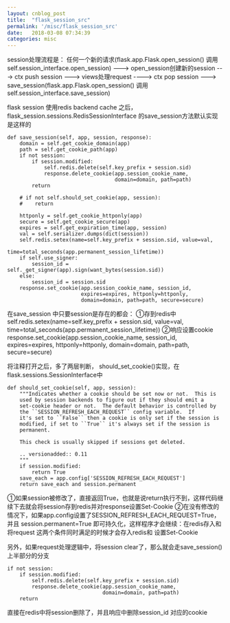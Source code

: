 ```yaml
---
layout: cnblog_post
title:  "flask_session_src"
permalink: '/misc/flask_session_src'
date:   2018-03-08 07:34:39
categories: misc
---
```


session处理流程是：
任何一个新的请求(flask.app.Flask.open_session() 调用self.session_interface.open_session) ---> 
open_session创建新的session --->
ctx push session --->
views处理request ---->
ctx pop session --->
save_session(flask.app.Flask.open_session() 调用self.session_interface.save_session)

flask session 使用redis backend cache 之后，
flask_session.sessions.RedisSessionInterface 的save_session方法默认实现是这样的

```
def save_session(self, app, session, response):
    domain = self.get_cookie_domain(app)
    path = self.get_cookie_path(app)
    if not session:
        if session.modified:
            self.redis.delete(self.key_prefix + session.sid)
            response.delete_cookie(app.session_cookie_name,
                                   domain=domain, path=path)
        return

    # if not self.should_set_cookie(app, session):
    #    return

    httponly = self.get_cookie_httponly(app)
    secure = self.get_cookie_secure(app)
    expires = self.get_expiration_time(app, session)
    val = self.serializer.dumps(dict(session))
    self.redis.setex(name=self.key_prefix + session.sid, value=val,
                     time=total_seconds(app.permanent_session_lifetime))
    if self.use_signer:
        session_id = self._get_signer(app).sign(want_bytes(session.sid))
    else:
        session_id = session.sid
    response.set_cookie(app.session_cookie_name, session_id,
                        expires=expires, httponly=httponly,
                        domain=domain, path=path, secure=secure)
```

在save_session 中只要session是存在的都会：
①存到redis中
self.redis.setex(name=self.key_prefix + session.sid, value=val,
                         time=total_seconds(app.permanent_session_lifetime))
②响应设置cookie
response.set_cookie(app.session_cookie_name, session_id,
                            expires=expires, httponly=httponly,
                            domain=domain, path=path, secure=secure)

将注释打开之后，多了两层判断， should_set_cookie()实现，在flask.sessions.SessionInterface中

```
def should_set_cookie(self, app, session):
    """Indicates whether a cookie should be set now or not.  This is
    used by session backends to figure out if they should emit a
    set-cookie header or not.  The default behavior is controlled by
    the ``SESSION_REFRESH_EACH_REQUEST`` config variable.  If
    it's set to ``False`` then a cookie is only set if the session is
    modified, if set to ``True`` it's always set if the session is
    permanent.

    This check is usually skipped if sessions get deleted.

    .. versionadded:: 0.11
    """
    if session.modified:
        return True
    save_each = app.config['SESSION_REFRESH_EACH_REQUEST']
    return save_each and session.permanent
```

①如果session被修改了，直接返回True，也就是说return执行不到，这样代码继续下去就会将session存到redis并对response设置Set-Cookie
②在没有修改的情况下，如果app.config设置了SESSION_REFRESH_EACH_REQUEST=True，并且 session.permanent=True 即可持久化，这样程序才会继续：在redis存入和将request
这两个条件同时满足的时候才会存入redis和 设置Set-Cookie

另外，如果request处理逻辑中，将session clear了，那么就会走save_session()上半部分的分支

```
if not session:
    if session.modified:
        self.redis.delete(self.key_prefix + session.sid)
        response.delete_cookie(app.session_cookie_name,
                               domain=domain, path=path)
    return
```

直接在redis中将session删除了，并且响应中删除session_id 对应的cookie